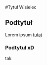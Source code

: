 #Tytuł
Wisielec
## Podtytuł 
Lorem ipsum [tutaj](https://github.com/Nioch-Nioch)
### Podtytuł xD

tak
